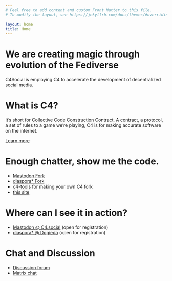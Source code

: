 ```yaml
---
# Feel free to add content and custom Front Matter to this file.
# To modify the layout, see https://jekyllrb.com/docs/themes/#overriding-theme-defaults

layout: home
title: Home
---
```


# We are creating magic through evolution of the Fediverse

C4Social is employing C4 to accelerate the development of decentralized social media.

# What is C4?

It’s short for Collective Code Construction Contract. A contract, a protocol, a set of rules to a game we’re playing, C4 is for making accurate software on the internet.

[Learn more](/faq)

# Enough chatter, show me the code.

* [Mastodon Fork](https://github.com/c4social/mastodon)
* [diaspora\* Fork](https://github.com/c4social/diaspora)
* [c4-tools](https://github.com/c4social/c4-tools) for making your own C4 fork
* [this site](https://github.com/c4social/c4social.org)

# Where can I see it in action?

* [Mastodon @ C4.social](https://c4.social) (open for registration)
* [diaspora\* @ Dogieda](https://dogieda.org) (open for registration)

# Chat and Discussion 


* [Discussion forum](https://github.com/c4social/c4social.org/discussions)
* [Matrix chat](https://matrix.to/#/#c4social:matrix.org)